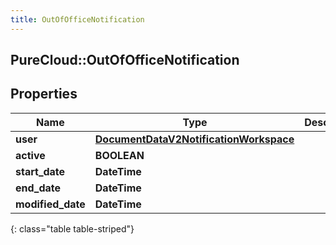 ```yaml
---
title: OutOfOfficeNotification
---
```

## PureCloud::OutOfOfficeNotification

## Properties

|Name | Type | Description | Notes|
|------------ | ------------- | ------------- | -------------|
| **user** | [**DocumentDataV2NotificationWorkspace**](DocumentDataV2NotificationWorkspace.html) |  | [optional] |
| **active** | **BOOLEAN** |  | [optional] |
| **start_date** | **DateTime** |  | [optional] |
| **end_date** | **DateTime** |  | [optional] |
| **modified_date** | **DateTime** |  | [optional] |
{: class="table table-striped"}


